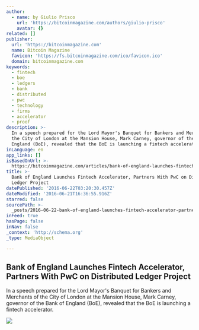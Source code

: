 ```yaml
---
author:
  - name: by Giulio Prisco
    url: 'https://bitcoinmagazine.com/authors/giulio-prisco'
    avatar: {}
related: []
publisher:
  url: 'https://bitcoinmagazine.com'
  name: Bitcoin Magazine
  favicon: 'https://fs.bitcoinmagazine.com/ico/favicon.ico'
  domain: bitcoinmagazine.com
keywords:
  - fintech
  - boe
  - ledgers
  - bank
  - distributed
  - pwc
  - technology
  - firms
  - accelerator
  - proof
description: >-
  In a speech prepared for the Lord Mayor's Banquet for Bankers and Merchants of
  the City of London at the Mansion House, Mark Carney, governor of the Bank of
  England (BoE), revealed that the BoE is launching a fintech accelerator.
inLanguage: en
app_links: []
isBasedOnUrl: >-
  https://bitcoinmagazine.com/articles/bank-of-england-launches-fintech-accelerator-partners-with-pwc-on-distributed-ledger-project-1466522623
title: >-
  Bank of England Launches Fintech Accelerator, Partners With PwC on Distributed
  Ledger Project
datePublished: '2016-06-22T03:20:30.457Z'
dateModified: '2016-06-21T16:36:55.916Z'
starred: false
sourcePath: >-
  _posts/2016-06-22-bank-of-england-launches-fintech-accelerator-partners-with.md
inFeed: true
hasPage: false
inNav: false
_context: 'http://schema.org'
_type: MediaObject

---
```

<article style=""><h1>Bank of England Launches Fintech Accelerator, Partners With PwC on Distributed Ledger Project</h1><p>In a speech prepared for the Lord Mayor's Banquet for Bankers and Merchants of the City of London at the Mansion House, Mark Carney, governor of the Bank of England (BoE), revealed that the BoE is launching a fintech accelerator.</p><img src="https://fs.bitcoinmagazine.com/img/articles/bank-of-england-launches-fintech-accelerator-partners-with-pwc-on-distributed-ledger-project.jpg" /></article>